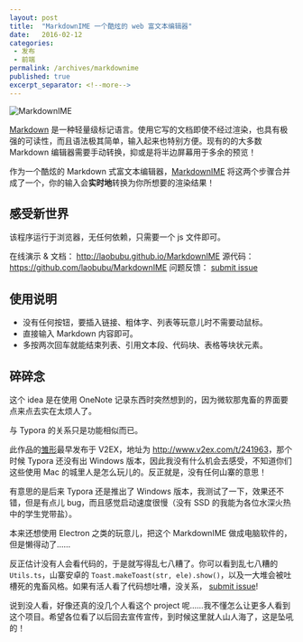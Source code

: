 ```yaml
---
layout: post
title:  "MarkdownIME 一个酷炫的 web 富文本编辑器"
date:   2016-02-12
categories: 
 - 发布
 - 前端
permalink: /archives/markdownime
published: true
excerpt_separator: <!--more-->
---
```


![MarkdownIME](https://laobubu.github.io/MarkdownIME/demo.gif)

[Markdown](https://zh.wikipedia.org/wiki/Markdown) 是一种轻量级标记语言。使用它写的文档即使不经过渲染，也具有极强的可读性，而且语法极其简单，输入起来也特别方便。现有的的大多数 Markdown 编辑器需要手动转换，抑或是将半边屏幕用于多余的预览！

作为一个酷炫的 Markdown 式富文本编辑器，[MarkdownIME](http://laobubu.github.io/MarkdownIME) 将这两个步骤合并成了一个，你的输入会**实时地**转换为你所想要的渲染结果！

<!--more-->

## 感受新世界

该程序运行于浏览器，无任何依赖，只需要一个 js 文件即可。

在线演示 & 文档： <http://laobubu.github.io/MarkdownIME>
源代码： <https://github.com/laobubu/MarkdownIME>
问题反馈： [submit issue](https://github.com/laobubu/MarkdownIME/issues/new)

## 使用说明

 - 没有任何按钮，要插入链接、粗体字、列表等玩意儿时不需要动鼠标。
 - 直接输入 Markdown 内容即可。
 - 多按两次回车就能结束列表、引用文本段、代码块、表格等块状元素。

## 碎碎念

这个 idea 是在使用 OneNote 记录东西时突然想到的，因为微软那鬼畜的界面要点来点去实在太烦人了。

与 Typora 的关系只是功能相似而已。

此作品的[雏形](https://github.com/laobubu/MarkdownIME/tree/draft)最早发布于 V2EX，地址为 <http://www.v2ex.com/t/241963>，那个时候 Typora 还没有出 Windows 版本，因此我没有什么机会去感受，不知道你们这些使用 Mac 的城里人是怎么玩儿的。反正就是，没有任何山寨的意思！

有意思的是后来 Typora 还是推出了 Windows 版本，我测试了一下，效果还不错，但是有点儿 bug，而且感觉启动速度很慢（没有 SSD 的我能为各位水深火热中的学生党带盐）。

本来还想使用 Electron 之类的玩意儿，把这个 MarkdownIME 做成电脑软件的，但是懒得动了……

反正估计没有人会看代码的，于是就写得乱七八糟了。你可以看到乱七八糟的 `Utils.ts`，山寨安卓的 `Toast.makeToast(str, ele).show()`，以及一大堆会被吐槽死的鬼畜风格。如果有活人看了代码想吐嘈，没关系， [submit issue](https://github.com/laobubu/MarkdownIME/issues/new)!

说到没人看，好像还真的没几个人看这个 project 呢……我不懂怎么让更多人看到这个项目。希望各位看了以后回去宣传宣传，到时候这里就人山人海了，这是坠吼的！